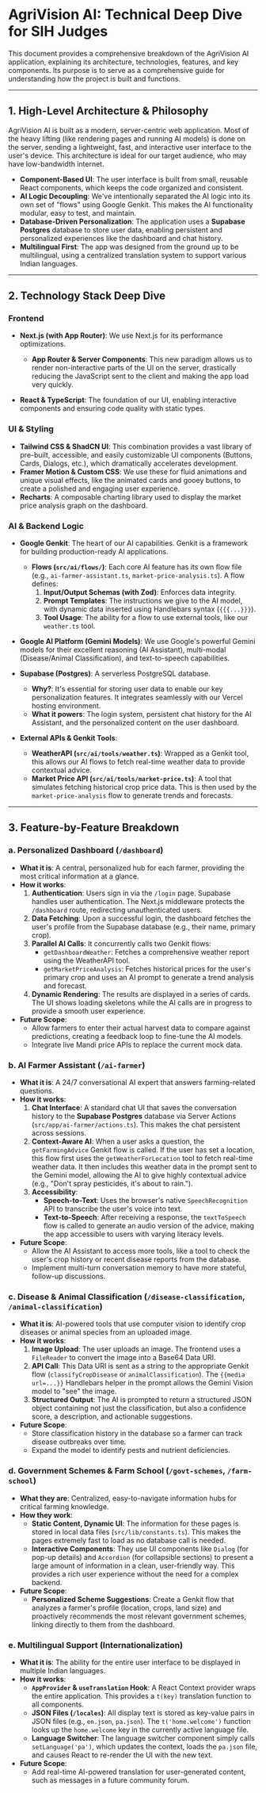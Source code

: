 # AgriVision AI: Technical Deep Dive for SIH Judges

This document provides a comprehensive breakdown of the AgriVision AI application, explaining its architecture, technologies, features, and key components. Its purpose is to serve as a comprehensive guide for understanding how the project is built and functions.

---

## 1. High-Level Architecture & Philosophy

AgriVision AI is built as a modern, server-centric web application. Most of the heavy lifting (like rendering pages and running AI models) is done on the server, sending a lightweight, fast, and interactive user interface to the user's device. This architecture is ideal for our target audience, who may have low-bandwidth internet.

- **Component-Based UI**: The user interface is built from small, reusable React components, which keeps the code organized and consistent.
- **AI Logic Decoupling**: We've intentionally separated the AI logic into its own set of "flows" using Google Genkit. This makes the AI functionality modular, easy to test, and maintain.
- **Database-Driven Personalization**: The application uses a **Supabase Postgres** database to store user data, enabling persistent and personalized experiences like the dashboard and chat history.
- **Multilingual First**: The app was designed from the ground up to be multilingual, using a centralized translation system to support various Indian languages.

---

## 2. Technology Stack Deep Dive

### Frontend

- **Next.js (with App Router)**: We use Next.js for its performance optimizations.
  - **App Router & Server Components**: This new paradigm allows us to render non-interactive parts of the UI on the server, drastically reducing the JavaScript sent to the client and making the app load very quickly.

- **React & TypeScript**: The foundation of our UI, enabling interactive components and ensuring code quality with static types.

### UI & Styling

- **Tailwind CSS & ShadCN UI**: This combination provides a vast library of pre-built, accessible, and easily customizable UI components (Buttons, Cards, Dialogs, etc.), which dramatically accelerates development.
- **Framer Motion & Custom CSS**: We use these for fluid animations and unique visual effects, like the animated cards and gooey buttons, to create a polished and engaging user experience.
- **Recharts**: A composable charting library used to display the market price analysis graph on the dashboard.

### AI & Backend Logic

- **Google Genkit**: The heart of our AI capabilities. Genkit is a framework for building production-ready AI applications.
  - **Flows (`src/ai/flows/`)**: Each core AI feature has its own flow file (e.g., `ai-farmer-assistant.ts`, `market-price-analysis.ts`). A flow defines:
    1.  **Input/Output Schemas (with Zod)**: Enforces data integrity.
    2.  **Prompt Templates**: The instructions we give to the AI model, with dynamic data inserted using Handlebars syntax (`{{{...}}}`).
    3.  **Tool Usage**: The ability for a flow to use external tools, like our `weather.ts` tool.

- **Google AI Platform (Gemini Models)**: We use Google's powerful Gemini models for their excellent reasoning (AI Assistant), multi-modal (Disease/Animal Classification), and text-to-speech capabilities.

- **Supabase (Postgres)**: A serverless PostgreSQL database.
  - **Why?**: It's essential for storing user data to enable our key personalization features. It integrates seamlessly with our Vercel hosting environment.
  - **What it powers**: The login system, persistent chat history for the AI Assistant, and the personalized content on the user dashboard.

- **External APIs & Genkit Tools**:
  - **WeatherAPI (`src/ai/tools/weather.ts`)**: Wrapped as a Genkit tool, this allows our AI flows to fetch real-time weather data to provide contextual advice.
  - **Market Price API (`src/ai/tools/market-price.ts`)**: A tool that simulates fetching historical crop price data. This is then used by the `market-price-analysis` flow to generate trends and forecasts.

---

## 3. Feature-by-Feature Breakdown

### **a. Personalized Dashboard (`/dashboard`)**

- **What it is**: A central, personalized hub for each farmer, providing the most critical information at a glance.
- **How it works**:
  1.  **Authentication**: Users sign in via the `/login` page. Supabase handles user authentication. The Next.js middleware protects the `/dashboard` route, redirecting unauthenticated users.
  2.  **Data Fetching**: Upon a successful login, the dashboard fetches the user's profile from the Supabase database (e.g., their name, primary crop).
  3.  **Parallel AI Calls**: It concurrently calls two Genkit flows:
      - `getDashboardWeather`: Fetches a comprehensive weather report using the WeatherAPI tool.
      - `getMarketPriceAnalysis`: Fetches historical prices for the user's primary crop and uses an AI prompt to generate a trend analysis and forecast.
  4.  **Dynamic Rendering**: The results are displayed in a series of cards. The UI shows loading skeletons while the AI calls are in progress to provide a smooth user experience.
- **Future Scope**:
    - Allow farmers to enter their actual harvest data to compare against predictions, creating a feedback loop to fine-tune the AI models.
    - Integrate live Mandi price APIs to replace the current mock data.

### **b. AI Farmer Assistant (`/ai-farmer`)**

- **What it is**: A 24/7 conversational AI expert that answers farming-related questions.
- **How it works**:
  1.  **Chat Interface**: A standard chat UI that saves the conversation history to the **Supabase Postgres** database via Server Actions (`src/app/ai-farmer/actions.ts`). This makes the chat persistent across sessions.
  2.  **Context-Aware AI**: When a user asks a question, the `getFarmingAdvice` Genkit flow is called. If the user has set a location, this flow first uses the `getWeatherForLocation` tool to fetch real-time weather data. It then includes this weather data in the prompt sent to the Gemini model, allowing the AI to give highly contextual advice (e.g., "Don't spray pesticides, it's about to rain.").
  3.  **Accessibility**:
      - **Speech-to-Text**: Uses the browser's native `SpeechRecognition` API to transcribe the user's voice into text.
      - **Text-to-Speech**: After receiving a response, the `textToSpeech` flow is called to generate an audio version of the advice, making the app accessible to users with varying literacy levels.
- **Future Scope**:
    - Allow the AI Assistant to access more tools, like a tool to check the user's crop history or recent disease reports from the database.
    - Implement multi-turn conversation memory to have more stateful, follow-up discussions.

### **c. Disease & Animal Classification (`/disease-classification`, `/animal-classification`)**

- **What it is**: AI-powered tools that use computer vision to identify crop diseases or animal species from an uploaded image.
- **How it works**:
  1.  **Image Upload**: The user uploads an image. The frontend uses a `FileReader` to convert the image into a Base64 Data URI.
  2.  **API Call**: This Data URI is sent as a string to the appropriate Genkit flow (`classifyCropDisease` or `animalClassification`). The `{{media url=...}}` Handlebars helper in the prompt allows the Gemini Vision model to "see" the image.
  3.  **Structured Output**: The AI is prompted to return a structured JSON object containing not just the classification, but also a confidence score, a description, and actionable suggestions.
- **Future Scope**:
    - Store classification history in the database so a farmer can track disease outbreaks over time.
    - Expand the model to identify pests and nutrient deficiencies.

### **d. Government Schemes & Farm School (`/govt-schemes`, `/farm-school`)**

- **What they are**: Centralized, easy-to-navigate information hubs for critical farming knowledge.
- **How they work**:
  - **Static Content, Dynamic UI**: The information for these pages is stored in local data files (`src/lib/constants.ts`). This makes the pages extremely fast to load as no database call is needed.
  - **Interactive Components**: They use UI components like `Dialog` (for pop-up details) and `Accordion` (for collapsible sections) to present a large amount of information in a clean, user-friendly way. This provides a rich user experience without the need for a complex backend.
- **Future Scope**:
    - **Personalized Scheme Suggestions**: Create a Genkit flow that analyzes a farmer's profile (location, crops, land size) and proactively recommends the most relevant government schemes, linking directly to them from the dashboard.

### **e. Multilingual Support (Internationalization)**

- **What it is**: The ability for the entire user interface to be displayed in multiple Indian languages.
- **How it works**:
  - **`AppProvider` & `useTranslation` Hook**: A React Context provider wraps the entire application. This provides a `t(key)` translation function to all components.
  - **JSON Files (`/locales`)**: All display text is stored as key-value pairs in JSON files (e.g., `en.json`, `pa.json`). The `t('home.welcome')` function looks up the `home.welcome` key in the currently active language file.
  - **Language Switcher**: The language switcher component simply calls `setLanguage('pa')`, which updates the context, loads the `pa.json` file, and causes React to re-render the UI with the new text.
- **Future Scope**:
    - Add real-time AI-powered translation for user-generated content, such as messages in a future community forum.